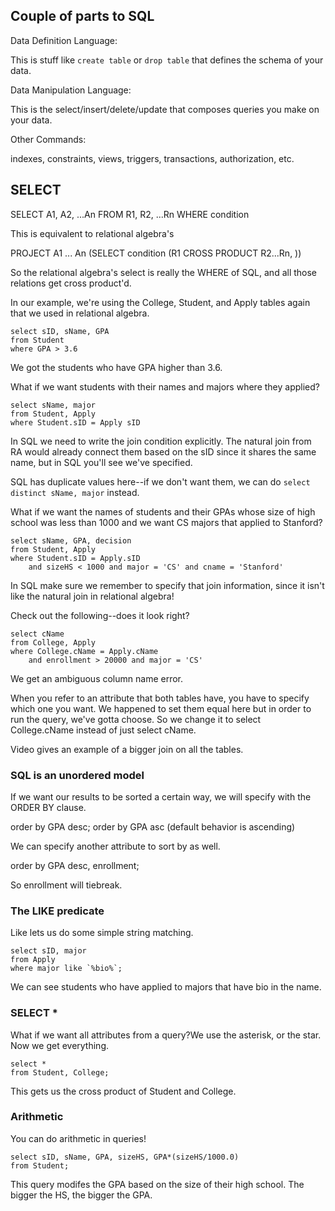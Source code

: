 ## Couple of parts to SQL

Data Definition Language:

This is stuff like `create table` or `drop table` that defines the schema of your data. 

Data Manipulation Language:

This is the select/insert/delete/update that composes queries you make on your data. 

Other Commands:

indexes, constraints, views, triggers, transactions, authorization, etc. 

## SELECT

SELECT A1, A2, ...An FROM R1, R2, ...Rn WHERE condition

This is equivalent to relational algebra's

PROJECT A1 ... An (SELECT condition (R1 CROSS PRODUCT R2...Rn, ))

So the relational algebra's select is really the WHERE of SQL, and all those relations get cross product'd. 

In our example, we're using the College, Student, and Apply tables again that we used in relational algebra. 

```
select sID, sName, GPA
from Student
where GPA > 3.6
```

We got the students who have GPA higher than 3.6. 

What if we want students with their names and majors where they applied?

```
select sName, major
from Student, Apply
where Student.sID = Apply sID
```

In SQL we need to write the join condition explicitly. The natural join from RA would already connect them based on the sID since it shares the same name, but in SQL you'll see we've specified. 

SQL has duplicate values here--if we don't want them, we can do `select distinct sName, major` instead. 

What if we want the names of students and their GPAs whose size of high school was less than 1000 and we want CS majors that applied to Stanford? 

```
select sName, GPA, decision
from Student, Apply
where Student.sID = Apply.sID
    and sizeHS < 1000 and major = 'CS' and cname = 'Stanford'
```

In SQL make sure we remember to specify that join information, since it isn't like the natural join in relational algebra!

Check out the following--does it look right?

```
select cName
from College, Apply
where College.cName = Apply.cName
    and enrollment > 20000 and major = 'CS'
```

We get an ambiguous column name error. 

When you refer to an attribute that both tables have, you have to specify which one you want. We happened to set them equal here but in order to run the query, we've gotta choose. So we change it to select College.cName instead of just select cName.

Video gives an example of a bigger join on all the tables. 

### SQL is an unordered model

If we want our results to be sorted a certain way, we will specify with the ORDER BY clause. 

order by GPA desc;
order by GPA asc (default behavior is ascending)

We can specify another attribute to sort by as well.

order by GPA desc, enrollment;

So enrollment will tiebreak. 

### The LIKE predicate

Like lets us do some simple string matching. 

```
select sID, major
from Apply
where major like `%bio%`;
```

We can see students who have applied to majors that have bio in the name.

### SELECT *

What if we want all attributes from a query?We use the asterisk, or the star. Now we get everything.

```
select *
from Student, College;
```

This gets us the cross product of Student and College.

### Arithmetic

You can do arithmetic in queries!

```
select sID, sName, GPA, sizeHS, GPA*(sizeHS/1000.0)
from Student;
```

This query modifes the GPA based on the size of their high school. The bigger the HS, the bigger the GPA.